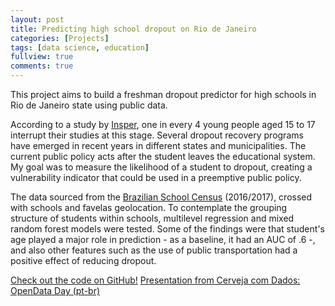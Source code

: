 ```yaml
---
layout: post
title: Predicting high school dropout on Rio de Janeiro
categories: [Projects]
tags: [data science, education]
fullview: true
comments: true
---
```


This project aims to build a freshman dropout predictor for high schools in Rio de Janeiro state using public data.

According to a study by [Insper](http://gesta.org.br/wp-content/uploads/2017/09/Politicas-Publicas-para-reducao-do-abandono-e-evasao-escolar-de-jovens.pdf), one in every 4 young people aged 15 to 17 interrupt their studies at this stage. Several dropout recovery programs have emerged in recent years in different states and municipalities. The current public policy acts after the student leaves the educational system. My goal was to measure the likelihood of a student to dropout, creating a vulnerability indicator that could be used in a preemptive public policy. 

The data sourced from the [Brazilian School Census](http://portal.inep.gov.br/censo-escolar) (2016/2017), crossed with schools and favelas geolocation. To contemplate the grouping structure of students within schools, multilevel regression and mixed random forest models were tested. Some of the findings were that student's age played a major role in prediction - as a baseline, it had an AUC of .6 -, and also other features such as the use of public transportation had a positive effect of reducing dropout.

<a class="btn btn-dark" href="https://github.com/fernandascovino/tcc_emap">Check out the code on GitHub!</a> <a class="btn btn btn-info" href="https://docs.google.com/presentation/d/1vZwOeb8y5v3Ls1A6gzKOEhrAjd5TeHD_cRXEdmYGeRk/edit?usp=sharing">Presentation from Cerveja com Dados: OpenData Day (pt-br)</a>
